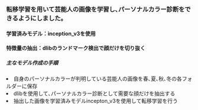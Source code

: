 <h3>転移学習を用いて芸能人の画像を学習し､パーソナルカラー診断をできるようにしました｡</h3>
<h4>学習済みモデル：inception_v3を使用</h4>
<h4>特徴量の抽出：dlibのランドマーク検出で顔だけを切り抜く</h4>

<h5>主なモデル作成の手順</h5>
<li>自身のパーソナルカラーが判明している芸能人の画像を春､夏､秋､冬の各フォルダーに保存</li>
<li>dlibを使用して､パーソナルカラー診断として需要な顔だけを抽出する</li>
<li>抽出した画像を学習済みモデルincepton_v3を使用して転移学習を行う</li>
